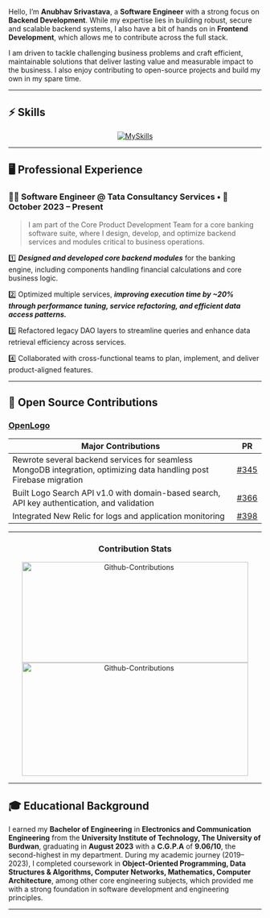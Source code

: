 Hello, I’m **Anubhav Srivastava**, a **Software Engineer** with a strong focus on **Backend Development**. While my expertise lies in building robust, secure and scalable backend systems, I also have a bit of hands on in **Frontend Development**, which allows me to contribute across the full stack.

I am driven to tackle challenging business problems and craft efficient, maintainable solutions that deliver lasting value and measurable impact to the business. I also enjoy contributing to open-source projects and build my own in my spare time.

---

## ⚡ Skills
<div align="center">
  <a href="https://deltadynamo.github.io/">
    <img src="https://skillicons.dev/icons?i=java,spring,mysql,mongodb,aws,maven,eclipse,postman,js,ts,nodejs,express,vscode,jest,git,react&perline=8" alt="MySkills" />
  </a>
</div>

---

## 🖥️ Professional Experience

### 🧑‍💻 Software Engineer @ Tata Consultancy Services • 📅 October 2023 – Present  
 
> I am part of the Core Product Development Team for a core banking software suite, where I design, develop, and optimize backend services and modules critical to business operations.

1️⃣ ***Designed and developed core backend modules*** for the banking engine, including components handling financial calculations and core business logic.

2️⃣ Optimized multiple services, ***improving execution time by ~20% through performance tuning, service refactoring, and efficient data access patterns.***

3️⃣ Refactored legacy DAO layers to streamline queries and enhance data retrieval efficiency across services.

4️⃣ Collaborated with cross-functional teams to plan, implement, and deliver product-aligned features.

---

## 🌟 Open Source Contributions
### [OpenLogo](https://github.com/TeamShiksha/openlogo/pulls?q=is%3Apr+assignee%3ADeltaDynamo+is%3Aclosed)

| **Major Contributions**                                                                                     | **PR**                                                        |
| ----------------------------------------------------------------------------------------------------------- | ------------------------------------------------------------- |
| Rewrote several backend services for seamless MongoDB integration, optimizing data handling post Firebase migration | [#345](https://github.com/TeamShiksha/logoexecutive/pull/345) |
| Built Logo Search API v1.0 with domain-based search, API key authentication, and validation | [#366](https://github.com/TeamShiksha/logoexecutive/pull/366) |
| Integrated New Relic for logs and application monitoring | [#398](https://github.com/TeamShiksha/logoexecutive/pull/398) |

---

<div align="center">
  <h3>Contribution Stats</h3>
  <img src="https://github-readme-stats.vercel.app/api?username=DeltaDynamo&theme=blue-green&show_icons=true&hide_border=true&count_private=true&rank_icon=github" width="450" height="200" alt="Github-Contributions"/>
</div>
<div align="center">
  <img src="https://github-readme-streak-stats.herokuapp.com/?user=DeltaDynamo&theme=blue-green&hide_border=true" width="450" height="225" alt="Github-Contributions"/>
</div>

---

## 🎓 Educational Background

I earned my **Bachelor of Engineering** in **Electronics and Communication Engineering** from the **University Institute of Technology, The University of Burdwan**, graduating in **August 2023** with a **C.G.P.A** of **9.06/10**, the second-highest in my department. During my academic journey (2019–2023), I completed coursework in **Object-Oriented Programming, Data Structures & Algorithms, Computer Networks, Mathematics, Computer Architecture**, among other core engineering subjects, which provided me with a strong foundation in software development and engineering principles.

---
